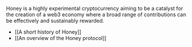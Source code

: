 Honey is a highly experimental cryptocurrency aiming to be a catalyst for the creation of a web3 economy where a broad range of contributions can be effectively and sustainably rewarded. 

* [[A short history of Honey]]
* [[An overview of the Honey protocol]]